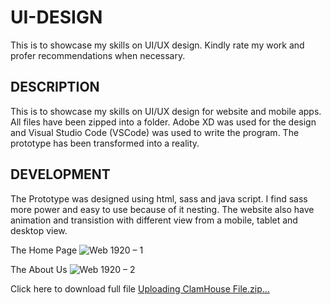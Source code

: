 # UI-DESIGN
This is to showcase my skills on UI/UX design. Kindly rate my work and profer recommendations when necessary.


DESCRIPTION
----
This is to showcase my skills on UI/UX design for website and mobile apps. All files have been zipped into a folder. Adobe XD was used for the design and Visual Studio Code (VSCode) was used to write the program. The prototype has been transformed into a reality. 

DEVELOPMENT
----
The Prototype was designed using html, sass and java script. I find sass more power and easy to use because of it nesting. The website also have animation and transistion with different view from a mobile, tablet and desktop view.

The Home Page 
![Web 1920 – 1](https://user-images.githubusercontent.com/108492188/183203591-6f2dc421-d4f4-4159-89a6-91207f3c0fa0.png)

The About Us
![Web 1920 – 2](https://user-images.githubusercontent.com/108492188/183209819-8b82ce8c-c1c3-4c66-b028-82f835e465ef.png)

Click here to download full file 
[Uploading ClamHouse File.zip…]()
